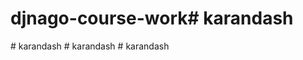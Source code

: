 # djnago-course-work#   k a r a n d a s h  
 #   k a r a n d a s h  
 #   k a r a n d a s h  
 #   k a r a n d a s h  
 